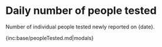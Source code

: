 # Daily number of people tested

Number of individual people tested newly reported on {date}.

{inc:base/peopleTested.md|modals}